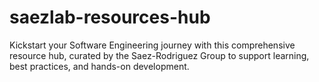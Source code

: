 # saezlab-resources-hub
Kickstart your Software Engineering journey with this comprehensive resource hub, curated by the Saez-Rodriguez Group to support learning, best practices, and hands-on development.
